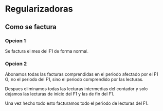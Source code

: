 # Regularizadoras

## Como se factura

### Opcion 1

Se factura el mes del F1 de forma normal.

### Opcion 2

Abonamos todas las facturas comprendidas en el periodo afectado por el F1 G, no el periodo del F1, sino el periodo comprendido por las lecturas.

Despues eliminamos todas las lecturas intermedias del contador y solo dejamos las lecturas de inicio del F1 y las de fin del F1.

Una vez hecho todo esto facturamos todo el periodo de lecturas del F1.
